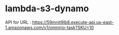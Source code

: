 # lambda-s3-dynamo

API for URL : https://59mnit9lb8.execute-api.us-east-1.amazonaws.com/v1/omnirio-task?SKU=10
